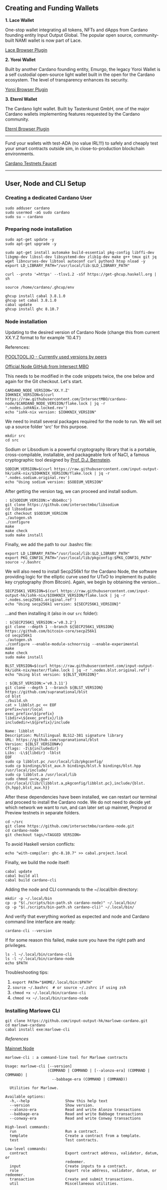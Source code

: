 ## Creating and Funding Wallets

**1. Lace Wallet**

One-stop wallet integrating all tokens, NFTs and dApps from Cardano founding entity Input Output Global. The popular open source, community-built NAMI wallet is now part of Lace.

[Lace Browser Plugin](https://chromewebstore.google.com/detail/lace/gafhhkghbfjjkeiendhlofajokpaflmk?hl=en)

**2. Yoroi Wallet**

Built by another Cardano founding entity, Emurgo, the legacy Yoroi Wallet is a self custodial open-source light wallet built in the open for the Cardano ecosystem. The level of transparency enhances its security.

[Yoroi Browser Plugin](https://chromewebstore.google.com/detail/yoroi/ffnbelfdoeiohenkjibnmadjiehjhajb)

**3. Eternl Wallet**

The Cardano light wallet. Built by Tastenkunst GmbH, one of the major Cardano wallets implementing features requested by the Cardano community.

[Eternl Browser Plugin](https://chromewebstore.google.com/detail/eternl/kmhcihpebfmpgmihbkipmjlmmioameka)

---

Fund your wallets with test-ADA (no value IRL!!!) to safely and cheaply test your smart contracts outside sim, in close-to-production blockchain environments.

[Cardano Testnets Faucet](https://docs.cardano.org/cardano-testnets/tools/faucet)

---


## User, Node and CLI Setup

### Creating a dedicated Cardano User

```
sudo adduser cardano
sudo usermod -aG sudo cardano
sudo su – cardano
```

### Preparing node installation
~~~
sudo apt-get update -y
sudo apt-get upgrade -y
~~~

~~~
sudo apt-get install automake build-essential pkg-config libffi-dev libgmp-dev libssl-dev libsystemd-dev zlib1g-dev make g++ tmux git jq wget libncurses-dev libtool autoconf curl python3 htop nload -y
export LD_LIBRARY_PATH="/usr/local/lib:$LD_LIBRARY_PATH"
~~~

~~~
curl --proto '=https' --tlsv1.2 -sSf https://get-ghcup.haskell.org | sh
~~~

~~~
source /home/cardano/.ghcup/env
~~~

~~~
ghcup install cabal 3.8.1.0
ghcup set cabal 3.8.1.0
cabal update
ghcup install ghc 8.10.7
~~~


### Node installation

Updating to the desired version of Cardano Node (change this from current XX.Y.Z format to for example '10.4.1')

References:

[POOLTOOL.IO - Currently used versions by peers](https://pooltool.io/networkhealth)

[Official Node GitHub from Intersect MBO](https://github.com/IntersectMBO/cardano-node)

This needs to be modified in the code snippets twice, the one below and again for the Git checkout.
Let's start.

```
CARDANO_NODE_VERSION='XX.Y.Z'
IOHKNIX_VERSION=$(curl https://raw.githubusercontent.com/IntersectMBO/cardano-node/$CARDANO_NODE_VERSION/flake.lock | jq -r '.nodes.iohkNix.locked.rev')
echo "iohk-nix version: $IOHKNIX_VERSION"
```

We need to install several packages required for the node to run. We will set up a source folder 'src' for this purpose.

```
mkdir src
cd src
```

Sodium or Libsodium is a powerful cryptography library that is a portable, cross-compilable, installable, and packageable fork of NaCl, a famous cryptographic tool designed by [Prof. D.J. Bernstein](https://en.wikipedia.org/wiki/Daniel_J._Bernstein).

```
SODIUM_VERSION=$(curl https://raw.githubusercontent.com/input-output-hk/iohk-nix/$IOHKNIX_VERSION/flake.lock | jq -r '.nodes.sodium.original.rev')
echo "Using sodium version: $SODIUM_VERSION"
```

After getting the version tag, we can proceed and install sodium.

```
: ${SODIUM_VERSION:='dbb48cc'}
git clone https://github.com/intersectmbo/libsodium
cd libsodium
git checkout $SODIUM_VERSION
./autogen.sh
./configure
make
make check
sudo make install
```

Finally, we add the path to our .bashrc file:

```
export LD_LIBRARY_PATH="/usr/local/lib:$LD_LIBRARY_PATH"
export PKG_CONFIG_PATH="/usr/local/lib/pkgconfig:$PKG_CONFIG_PATH"
source ~/.bashrc
```

We will also need to install Secp256k1 for the Cardano Node, the software providing logic for the elliptic curve used for UTxO to implement its public key cryptography (from Bitcoin). Again, we begin by obtaining the version...

```
SECP256K1_VERSION=$(curl https://raw.githubusercontent.com/input-output-hk/iohk-nix/$IOHKNIX_VERSION/flake.lock | jq -r '.nodes.secp256k1.original.ref')
echo "Using secp256k1 version: ${SECP256K1_VERSION}"
```

...and then installing it (also in our `src` folder):

```
: ${SECP256K1_VERSION:='v0.3.2'}
git clone --depth 1 --branch ${SECP256K1_VERSION} https://github.com/bitcoin-core/secp256k1
cd secp256k1
./autogen.sh
./configure --enable-module-schnorrsig --enable-experimental
make
make check
sudo make install
```

```
BLST_VERSION=$(curl https://raw.githubusercontent.com/input-output-hk/iohk-nix/master/flake.lock | jq -r '.nodes.blst.original.ref')
echo "Using blst version: ${BLST_VERSION}"
```

```
: ${BLST_VERSION:='v0.3.11'}
git clone --depth 1 --branch ${BLST_VERSION} https://github.com/supranational/blst
cd blst
./build.sh
cat > libblst.pc << EOF
prefix=/usr/local
exec_prefix=\${prefix}
libdir=\${exec_prefix}/lib
includedir=\${prefix}/include

Name: libblst
Description: Multilingual BLS12-381 signature library
URL: https://github.com/supranational/blst
Version: ${BLST_VERSION#v}
Cflags: -I\${includedir}
Libs: -L\${libdir} -lblst
EOF
sudo cp libblst.pc /usr/local/lib/pkgconfig/
sudo cp bindings/blst_aux.h bindings/blst.h bindings/blst.hpp  /usr/local/include/
sudo cp libblst.a /usr/local/lib
sudo chmod u=rw,go=r /usr/local/{lib/{libblst.a,pkgconfig/libblst.pc},include/{blst.{h,hpp},blst_aux.h}}
```

After these dependencies have been installed, we can restart our terminal and proceed to install the Cardano node. We do not need to decide yet which network we want to run, and can later set up mainnet, Preprod or Preview testnets in separate folders.

```
cd ~/src
git clone https://github.com/intersectmbo/cardano-node.git
cd cardano-node
git checkout tags/<TAGGED VERSION>
```

To avoid Haskell version conflicts:

```
echo "with-compiler: ghc-8.10.7" >> cabal.project.local
```

Finally, we build the node itself:

```
cabal update
cabal build all
cabal build cardano-cli
```

Adding the node and CLI commands to the ~/.local/bin directory:

```
mkdir -p ~/.local/bin
cp -p "$(./scripts/bin-path.sh cardano-node)" ~/.local/bin/
cp -p "$(./scripts/bin-path.sh cardano-cli)" ~/.local/bin/
```

And verify that everything worked as expected and node and Cardano command line interface are ready:

```
cardano-cli --version
```

If for some reason this failed, make sure you have the right path and privileges.

```
ls -l ~/.local/bin/cardano-cli
ls -l ~/.local/bin/cardano-node
echo $PATH
```

Troubleshooting tips:

1. ```export PATH="$HOME/.local/bin:$PATH"```
2. ```source ~/.bashrc  # or source ~/.zshrc if using zsh```
3. ```chmod +x ~/.local/bin/cardano-cli```
4. ```chmod +x ~/.local/bin/cardano-node```



### Installing Marlowe CLI

~~~
git clone https://github.com/input-output-hk/marlowe-cardano.git
cd marlowe-cardano
cabal install exe:marlowe-cli
~~~

*References*

[Mainnet Node](https://book.play.dev.cardano.org/env-mainnet.html)

~~~
marlowe-cli : a command-line tool for Marlowe contracts

Usage: marlowe-cli [--version] 
                   (COMMAND | COMMAND | [--alonzo-era] (COMMAND | COMMAND) | 
                     --babbage-era (COMMAND | COMMAND))

  Utilities for Marlowe.

Available options:
  -h,--help                Show this help text
  --version                Show version.
  --alonzo-era             Read and write Alonzo transactions
  --babbage-era            Read and write Babbage transactions
  --conway-era             Read and write Conway transactions

High-level commands:
  run                      Run a contract.
  template                 Create a contract from a template.
  test                     Test contracts.

Low-level commands:
  contract                 Export contract address, validator, datum, or
                           redeemer.
  input                    Create inputs to a contract.
  role                     Export role address, validator, datum, or redeemer.
  transaction              Create and submit transactions.
  util                     Miscellaneous utilities.
~~~
